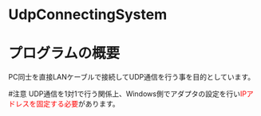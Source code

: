 # UdpConnectingSystem
# プログラムの概要
PC同士を直接LANケーブルで接続してUDP通信を行う事を目的としています。

#注意
UDP通信を1対1で行う関係上、Windows側でアダプタの設定を行い<font color="Red">IPアドレスを固定する必要</font>があります。
